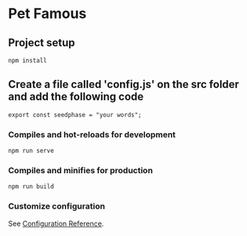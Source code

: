 # Pet Famous

## Project setup
```
npm install
```

## Create a file called 'config.js' on the src folder and add the following code
```
export const seedphase = "your words";
```

### Compiles and hot-reloads for development
```
npm run serve
```

### Compiles and minifies for production
```
npm run build
```

### Customize configuration
See [Configuration Reference](https://cli.vuejs.org/config/).
